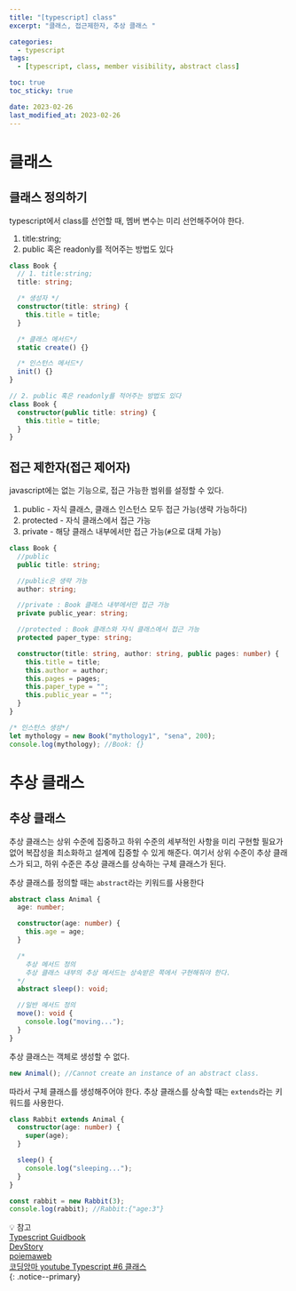 ```yaml
---
title: "[typescript] class"
excerpt: "클래스, 접근제한자, 추상 클래스 "

categories:
  - typescript
tags:
  - [typescript, class, member visibility, abstract class]

toc: true
toc_sticky: true

date: 2023-02-26
last_modified_at: 2023-02-26
---
```


# 클래스

## 클래스 정의하기

typescript에서 class를 선언할 때, 멤버 변수는 미리 선언해주어야 한다.

1. title:string;
2. public 혹은 readonly를 적어주는 방법도 있다

```typescript
class Book {
  // 1. title:string;
  title: string;

  /* 생성자 */
  constructor(title: string) {
    this.title = title;
  }

  /* 클래스 메서드*/
  static create() {}

  /* 인스턴스 메서드*/
  init() {}
}
```

```typescript
// 2. public 혹은 readonly를 적어주는 방법도 있다
class Book {
  constructor(public title: string) {
    this.title = title;
  }
}
```

## 접근 제한자(접근 제어자)

javascript에는 없는 기능으로, 접근 가능한 범위를 설정할 수 있다.

1. public - 자식 클래스, 클래스 인스턴스 모두 접근 가능(생략 가능하다)
2. protected - 자식 클래스에서 접근 가능
3. private - 해당 클래스 내부에서만 접근 가능(`#`으로 대체 가능)

```typescript
class Book {
  //public
  public title: string;

  //public은 생략 가능
  author: string;

  //private : Book 클래스 내부에서만 접근 가능
  private public_year: string;

  //protected : Book 클래스와 자식 클래스에서 접근 가능
  protected paper_type: string;

  constructor(title: string, author: string, public pages: number) {
    this.title = title;
    this.author = author;
    this.pages = pages;
    this.paper_type = "";
    this.public_year = "";
  }
}

/* 인스턴스 생성*/
let mythology = new Book("mythology1", "sena", 200);
console.log(mythology); //Book: {}
```

# 추상 클래스

## 추상 클래스

추상 클래스는 상위 수준에 집중하고 하위 수준의 세부적인 사항을 미리 구현할 필요가 없어 복잡성을 최소화하고 설계에 집중할 수 있게 해준다.
여기서 상위 수준이 추상 클래스가 되고, 하위 수준은 추상 클래스를 상속하는 구체 클래스가 된다.

추상 클래스를 정의할 때는 `abstract`라는 키워드를 사용한다

```typescript
abstract class Animal {
  age: number;

  constructor(age: number) {
    this.age = age;
  }

  /* 
    추상 메서드 정의
    추상 클래스 내부의 추상 메서드는 상속받은 쪽에서 구현해줘야 한다.
  */
  abstract sleep(): void;

  //일반 메서드 정의
  move(): void {
    console.log("moving...");
  }
}
```

추상 클래스는 객체로 생성할 수 없다.

```typescript
new Animal(); //Cannot create an instance of an abstract class.
```

따라서 구체 클래스를 생성해주어야 한다. 추상 클래스를 상속할 때는 `extends`라는 키워드를 사용한다.

```typescript
class Rabbit extends Animal {
  constructor(age: number) {
    super(age);
  }

  sleep() {
    console.log("sleeping...");
  }
}

const rabbit = new Rabbit(3);
console.log(rabbit); //Rabbit:{"age:3"}
```

💡 참고 <br/>
[Typescript Guidbook](https://yamoo9.gitbook.io/typescript/classes) <br/>
[DevStory](https://developer-talk.tistory.com/368) <br/>
[poiemaweb](https://poiemaweb.com/typescript-class) <br/>
[코딩앙마 youtube Typescript #6 클래스](https://www.youtube.com/watch?v=17Oh028Jpis&list=PLZKTXPmaJk8KhKQ_BILr1JKCJbR0EGlx0&index=6) <br/>
{: .notice--primary}
